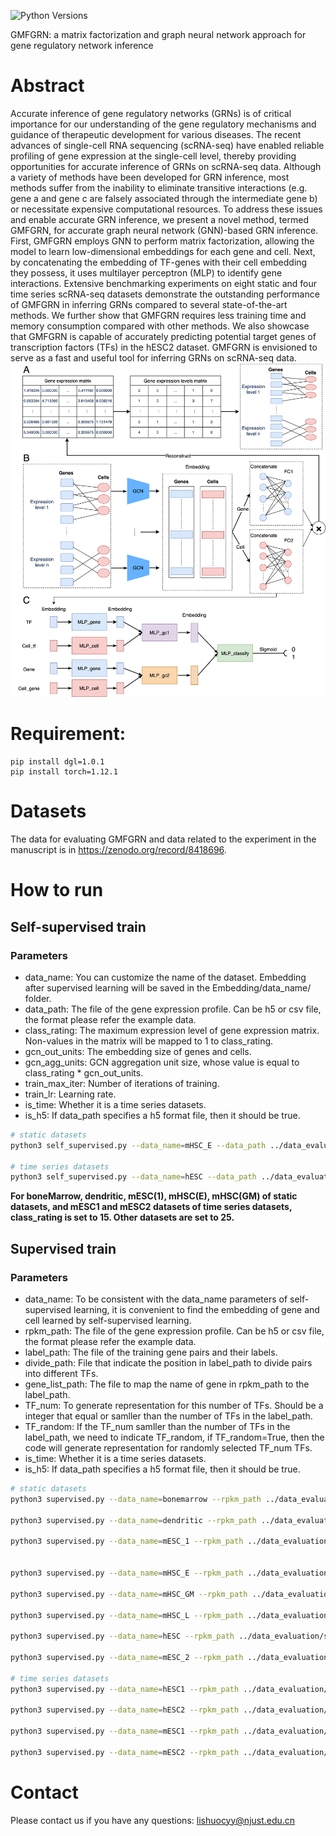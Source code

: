 ![Python Versions](https://img.shields.io/badge/python-3.8+-brightgreen.svg)

GMFGRN: a matrix factorization and graph neural network approach for gene regulatory network inference

# Abstract

Accurate inference of gene regulatory networks (GRNs) is of critical importance for our understanding of the gene
regulatory mechanisms and guidance of therapeutic development for various diseases. The recent advances of single-cell
RNA sequencing (scRNA-seq) have enabled reliable profiling of gene expression at the single-cell level, thereby
providing opportunities for accurate inference of GRNs on scRNA-seq data. Although a variety of methods have been
developed for GRN inference, most methods suffer from the inability to eliminate transitive interactions (e.g. gene a
and gene c are falsely associated through the intermediate gene b) or necessitate expensive computational resources. To
address these issues and enable accurate GRN inference, we present a novel method, termed GMFGRN, for accurate graph
neural network (GNN)-based GRN inference. First, GMFGRN employs GNN to perform matrix factorization, allowing the model
to learn low-dimensional embeddings for each gene and cell. Next, by concatenating the embedding of TF-genes with their
cell embedding they possess, it uses multilayer perceptron (MLP) to identify gene interactions. Extensive benchmarking
experiments on eight static and four time series scRNA-seq datasets demonstrate the outstanding performance of GMFGRN in
inferring GRNs compared to several state-of-the-art methods. We further show that GMFGRN requires less training time and
memory consumption compared with other methods. We also showcase that GMFGRN is capable of accurately predicting
potential target genes of transcription factors (TFs) in the hESC2 dataset. GMFGRN is envisioned to serve as a fast and
useful tool for inferring GRNs on scRNA-seq data.
![figure.png](https://github.com/Lishuoyy/GMFGRN/blob/main/figure.png)

# Requirement:

```console
pip install dgl=1.0.1
pip install torch=1.12.1
```

# Datasets

The data for evaluating GMFGRN and data related to the experiment in the manuscript is in https://zenodo.org/record/8418696.

# How to run

## Self-supervised train

### Parameters

- data_name: You can customize the name of the dataset. Embedding after supervised learning will be saved in the
  Embedding/data_name/ folder.
- data_path: The file of the gene expression profile. Can be h5 or csv file, the format please refer the example data.
- class_rating: The maximum expression level of gene expression matrix. Non-values in the matrix will be mapped to 1 to
  class_rating.
- gcn_out_units: The embedding size of genes and cells.
- gcn_agg_units: GCN aggregation unit size, whose value is equal to class_rating * gcn_out_units.
- train_max_iter: Number of iterations of training.
- train_lr: Learning rate.
- is_time: Whether it is a time series datasets.
- is_h5: If data_path specifies a h5 format file, then it should be true.

```bash
# static datasets
python3 self_supervised.py --data_name=mHSC_E --data_path ../data_evaluation/single_cell_type/mHSC-E/ExpressionData.csv  --class_rating 15 --gcn_out_units 256 --gcn_agg_units 3840 --train_max_iter 20000 --train_lr 0.01

# time series datasets
python3 self_supervised.py --data_name=hESC --data_path ../data_evaluation/Time_data/scRNA_expression_data/hesc1_expression_data/  --class_rating 25 --gcn_out_units 256 --gcn_agg_units 6400 --train_max_iter 20000 --train_lr 0.01 --is_time

```

**For boneMarrow, dendritic, mESC(1), mHSC(E), mHSC(GM) of static datasets, and mESC1 and mESC2 datasets of time series
datasets, class_rating is set to 15. Other datasets are set to 25.**

## Supervised train

### Parameters

- data_name: To be consistent with the data_name parameters of self-supervised learning, it is convenient to find the
  embedding of gene and cell learned by self-supervised learning.
- rpkm_path: The file of the gene expression profile. Can be h5 or csv file, the format please refer the example data.
- label_path: The file of the training gene pairs and their labels.
- divide_path: File that indicate the position in label_path to divide pairs into different TFs.
- gene_list_path: The file to map the name of gene in rpkm_path to the label_path.
- TF_num: To generate representation for this number of TFs. Should be a integer that equal or samller than the number
  of TFs in the label_path.
- TF_random: If the TF_num samller than the number of TFs in the label_path, we need to indicate TF_random, if
  TF_random=True, then the code will generate representation for randomly selected TF_num TFs.
- is_time: Whether it is a time series datasets.
- is_h5: If data_path specifies a h5 format file, then it should be true.

```bash
# static datasets
python3 supervised.py --data_name=bonemarrow --rpkm_path ../data_evaluation/bonemarrow/bone_marrow_cell.h5  --label_path ../data_evaluation/bonemarrow/gold_standard_for_TFdivide --divide_path ../data_evaluation/bonemarrow/whole_gold_split_pos --TF_num 13 --gene_list_path ../data_evaluation/bonemarrow/sc_gene_list.txt --is_h5

python3 supervised.py --data_name=dendritic --rpkm_path ../data_evaluation/dendritic/dendritic_cell.h5  --label_path ../data_evaluation/dendritic/gold_standard_dendritic_whole.txt --divide_path ../data_evaluation/dendritic/dendritic_divideTF_pos.txt --TF_num 16 --gene_list_path ../data_evaluation/dendritic/sc_gene_list.txt --is_h5

python3 supervised.py --data_name=mESC_1 --rpkm_path ../data_evaluation/mesc/mesc_cell.h5  --label_path ../data_evaluation/mesc/gold_standard_mesc_whole.txt --divide_path ../data_evaluation/mesc/mesc_divideTF_pos.txt --TF_num 38 --gene_list_path ../data_evaluation/mesc/mesc_sc_gene_list.txt --is_h5


python3 supervised.py --data_name=mHSC_E --rpkm_path ../data_evaluation/single_cell_type/mHSC-E/ExpressionData.csv  --label_path ../data_evaluation/single_cell_type/training_pairsmHSC_E.txt --divide_path ../data_evaluation/single_cell_type/training_pairsmHSC_E.txtTF_divide_pos.txt --TF_num 18 --gene_list_path ../data_evaluation/single_cell_type/mHSC_E_geneName_map.txt --TF_random

python3 supervised.py --data_name=mHSC_GM --rpkm_path ../data_evaluation/single_cell_type/mHSC-GM/ExpressionData.csv  --label_path ../data_evaluation/single_cell_type/training_pairsmHSC_GM.txt --divide_path ../data_evaluation/single_cell_type/training_pairsmHSC_GM.txtTF_divide_pos.txt --TF_num 18 --gene_list_path ../data_evaluation/single_cell_type/mHSC_GM_geneName_map.txt --TF_random

python3 supervised.py --data_name=mHSC_L --rpkm_path ../data_evaluation/single_cell_type/mHSC-L/ExpressionData.csv  --label_path ../data_evaluation/single_cell_type/training_pairsmHSC_L.txt --divide_path ../data_evaluation/single_cell_type/training_pairsmHSC_L.txtTF_divide_pos.txt --TF_num 18 --gene_list_path ../data_evaluation/single_cell_type/mHSC_L_geneName_map.txt --TF_random

python3 supervised.py --data_name=hESC --rpkm_path ../data_evaluation/single_cell_type/hESC/ExpressionData.csv  --label_path ../data_evaluation/single_cell_type/training_pairshESC.txt --divide_path ../data_evaluation/single_cell_type/training_pairshESC.txtTF_divide_pos.txt --TF_num 18 --gene_list_path ../data_evaluation/single_cell_type/hESC_geneName_map.txt --TF_random

python3 supervised.py --data_name=mESC_2 --rpkm_path ../data_evaluation/single_cell_type/mESC/ExpressionData.csv  --label_path ../data_evaluation/single_cell_type/training_pairsmESC.txt --divide_path ../data_evaluation/single_cell_type/training_pairsmESC.txtTF_divide_pos.txt --TF_num 18 --gene_list_path ../data_evaluation/single_cell_type/mESC_geneName_map.txt --TF_random

# time series datasets
python3 supervised.py --data_name=hESC1 --rpkm_path ../data_evaluation/Time_data/scRNA_expression_data/hesc1_expression_data/  --label_path ../data_evaluation/Time_data/DB_pairs_TF_gene/hesc1_gene_pairs_400.txt --divide_path ../data_evaluation/Time_data/DB_pairs_TF_gene/hesc1_gene_pairs_400_num.txt --TF_num 36 --gene_list_path ../data_evaluation/Time_data/DB_pairs_TF_gene/hesc1_gene_list_ref.txt --TF_random --is_time

python3 supervised.py --data_name=hESC2 --rpkm_path ../data_evaluation/Time_data/scRNA_expression_data/hesc2_expression_data/  --label_path ../data_evaluation/Time_data/DB_pairs_TF_gene/hesc2_gene_pairs_400.txt --divide_path ../data_evaluation/Time_data/DB_pairs_TF_gene/hesc2_gene_pairs_400_num.txt --TF_num 36 --gene_list_path ../data_evaluation/Time_data/DB_pairs_TF_gene/hesc2_gene_list_ref.txt --TF_random --is_time

python3 supervised.py --data_name=mESC1 --rpkm_path ../data_evaluation/Time_data/scRNA_expression_data/mesc1_expression_data/  --label_path ../data_evaluation/Time_data/DB_pairs_TF_gene/mesc1_gene_pairs_400.txt --divide_path ../data_evaluation/Time_data/DB_pairs_TF_gene/mesc1_gene_pairs_400_num.txt --TF_num 36 --gene_list_path ../data_evaluation/Time_data/DB_pairs_TF_gene/mesc1_gene_list_ref.txt --TF_random --is_time

python3 supervised.py --data_name=mESC2 --rpkm_path ../data_evaluation/Time_data/scRNA_expression_data/mesc2_expression_data/  --label_path ../data_evaluation/Time_data/DB_pairs_TF_gene/mesc2_gene_pairs_400.txt --divide_path ../data_evaluation/Time_data/DB_pairs_TF_gene/mesc2_gene_pairs_400_num.txt --TF_num 38 --gene_list_path ../data_evaluation/Time_data/DB_pairs_TF_gene/mesc2_gene_list_ref.txt --TF_random --is_time

```

# Contact

Please contact us if you have any questions: lishuocyy@njust.edu.cn
